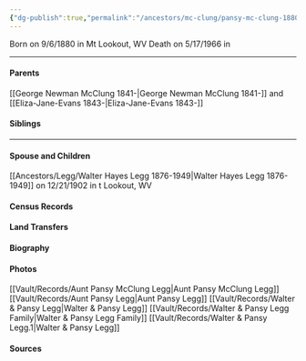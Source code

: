```yaml
---
{"dg-publish":true,"permalink":"/ancestors/mc-clung/pansy-mc-clung-1880-1966/","tags":["Pansy-McClung"]}
---
```


Born on  9/6/1880 in Mt Lookout, WV
Death on 5/17/1966 in <!-- link to place -->

---
#### Parents

[[George Newman McClung 1841-\|George Newman McClung 1841-]] and [[Eliza-Jane-Evans 1843-\|Eliza-Jane-Evans 1843-]]
#### Siblings
<!-- Link to sibling -->

---
#### Spouse and Children
[[Ancestors/Legg/Walter Hayes Legg 1876-1949\|Walter Hayes Legg 1876-1949]] on 12/21/1902 in t Lookout, WV
<!-- Link to child -->

#### Census Records

#### Land Transfers

#### Biography

#### Photos
[[Vault/Records/Aunt Pansy McClung Legg\|Aunt Pansy McClung Legg]]
[[Vault/Records/Aunt Pansy Legg\|Aunt Pansy Legg]]
[[Vault/Records/Walter & Pansy Legg\|Walter & Pansy Legg]]
[[Vault/Records/Walter & Pansy Legg Family\|Walter & Pansy Legg Family]]
[[Vault/Records/Walter & Pansy Legg.1\|Walter & Pansy Legg]]
#### Sources

